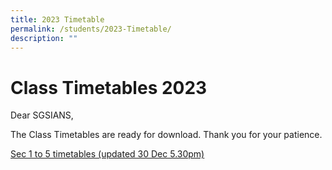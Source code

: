 ```yaml
---
title: 2023 Timetable
permalink: /students/2023-Timetable/
description: ""
---
```

# Class Timetables 2023


Dear SGSIANS, 

The Class Timetables are ready for download. Thank you for your patience.

[Sec 1 to 5 timetables (updated 30 Dec 5.30pm)](https://drive.google.com/file/d/1vJAyysgiIpnhxeFM6No5cuxJTHPj7q5f/view?usp=share_link)

